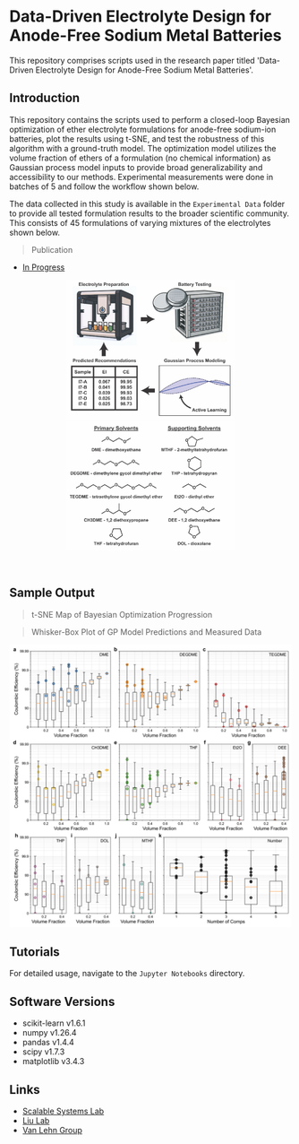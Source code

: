 # Data-Driven Electrolyte Design for Anode-Free Sodium Metal Batteries

This repository comprises scripts used in the research paper titled 
'Data-Driven Electrolyte Design for Anode-Free Sodium Metal Batteries'.


## Introduction

This repository contains the scripts used to perform a closed-loop Bayesian optimization of ether electrolyte formulations for anode-free sodium-ion batteries, plot the results using t-SNE, and test the robustness of this algorithm with a ground-truth model. The optimization model utilizes the volume fraction of ethers of a formulation (no chemical information) as Gaussian process model inputs to provide broad generalizability and accessibility to our methods. Experimental measurements were done in batches of 5 and follow the workflow shown below.

The data collected in this study is available in the `Experimental Data` folder to provide all tested formulation results to the broader scientific community. This consists of 45 formulations of varying mixtures of the electrolytes shown below.

> Publication

- [In Progress](Link)

<p align="center">
<img src="./Readme Figures/Active Learning TOC.jpg" alt="drawing" width="300"/> 
<img src="./Readme Figures/Electrolytes.jpg" alt="drawing" width="300"/> 
</p>


<br />

## Sample Output

> t-SNE Map of Bayesian Optimization Progression

<p align="center">

</p>

> Whisker-Box Plot of GP Model Predictions and Measured Data

<p align="center">
<img src="./Readme Figures/Whisker Plots Iter 7.png" alt="drawing" width="600"/> 
</p>

## Tutorials

For detailed usage, navigate to the `Jupyter Notebooks` directory.

## Software Versions

- scikit-learn v1.6.1
- numpy v1.26.4
- pandas v1.4.4
- scipy v1.7.3
- matplotlib v3.4.3

## Links

- [Scalable Systems Lab](https://zavalab.engr.wisc.edu/)
- [Liu Lab](https://liulab.mse.wisc.edu/about/)
- [Van Lehn Group](https://vanlehngroup.che.wisc.edu/)

<br />